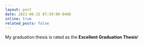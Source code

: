 ```yaml
---
layout: post
date: 2023-06-15 07:59:00-0400
inline: true
related_posts: false
---
```


My graduation thesis is rated as the **Excellent Graduation Thesis**!